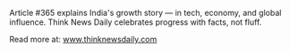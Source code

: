 Article #365 explains India's growth story — in tech, economy, and global influence. Think News Daily celebrates progress with facts, not fluff.

Read more at: www.thinknewsdaily.com